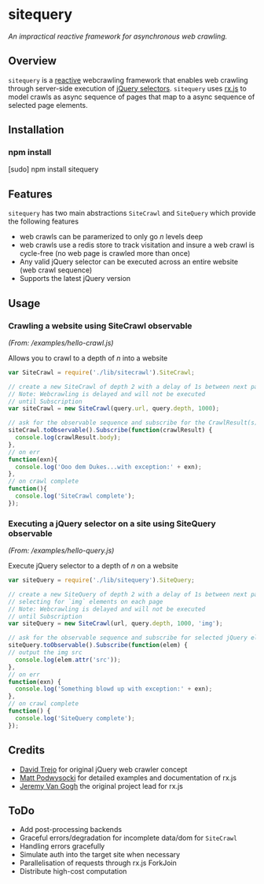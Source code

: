 # sitequery
*An impractical reactive framework for asynchronous web crawling.*

## Overview
`sitequery` is a [reactive](http://en.wikipedia.org/wiki/Reactive_programming) webcrawling framework that enables 
web crawling through server-side execution of [jQuery selectors](http://api.jquery.com/category/selectors/). `sitequery`
uses [rx.js](http://channel9.msdn.com/Blogs/Charles/Introducing-RxJS-Reactive-Extensions-for-JavaScript) to 
model crawls as async sequence of pages that map to a async sequence of selected page elements.

## Installation

### npm install
[sudo] npm install sitequery

## Features
`sitequery` has two main abstractions `SiteCrawl` and `SiteQuery` which provide the following features

  - web crawls can be paramerized to only go *n* levels deep
  - web crawls use a redis store to track visitation and insure a web crawl is cycle-free (no web page is crawled more than once)
  - Any valid jQuery selector can be executed across an entire website (web crawl sequence)
  - Supports the latest jQuery version


## Usage

### Crawling a website using SiteCrawl observable
*(From: /examples/hello-crawl.js)*

Allows you to crawl to a depth of *n* into a website

```javascript
var SiteCrawl = require('./lib/sitecrawl').SiteCrawl;

// create a new SiteCrawl of depth 2 with a delay of 1s between next page
// Note: Webcrawling is delayed and will not be executed
// until Subscription
var siteCrawl = new SiteCrawl(query.url, query.depth, 1000);

// ask for the observable sequence and subscribe for the CrawlResult(s)
siteCrawl.toObservable().Subscribe(function(crawlResult) {                 
  console.log(crawlResult.body);
},
// on err
function(exn){
  console.log('Ooo dem Dukes...with exception:' + exn);
},
// on crawl complete
function(){
  console.log('SiteCrawl complete');
});
```

### Executing a jQuery selector on a site using SiteQuery observable
*(From: /examples/hello-query.js)*

Execute jQuery selector to a depth of *n* on a website

```javascript
var siteQuery = require('./lib/sitequery').SiteQuery;

// create a new SiteQuery of depth 2 with a delay of 1s between next page crawl
// selecting for `img` elements on each page
// Note: Webcrawling is delayed and will not be executed
// until Subscription
var siteQuery = new SiteCrawl(url, query.depth, 1000, 'img');

// ask for the observable sequence and subscribe for selected jQuery element(s)
siteQuery.toObservable().Subscribe(function(elem) {
// output the img src                 
  console.log(elem.attr('src'));
},
// on err
function(exn) {
  console.log('Something blowd up with exception:' + exn);
},
// on crawl complete
function() {
  console.log('SiteQuery complete');
});
```

## Credits
  - [David Trejo](http://blog.dtrejo.com/scraping-made-easy-with-jquery-and-selectorga) for original jQuery web crawler concept
  - [Matt Podwysocki](http://codebetter.com/matthewpodwysocki/2010/02/16/introduction-to-the-reactive-extensions-to-javascript/) for detailed examples and documentation of rx.js
  - [Jeremy Van Gogh](http://blogs.msdn.com/b/jeffva/archive/2010/04/14/node-js-bindings-for-rxjs.aspx) the original project lead for rx.js

## ToDo
  - Add post-processing backends
  - Graceful errors/degradation for incomplete data/dom for `SiteCrawl` 
  - Handling errors gracefully 
  - Simulate auth into the target site when necessary
  - Parallelisation of requests through rx.js ForkJoin
  - Distribute high-cost computation
